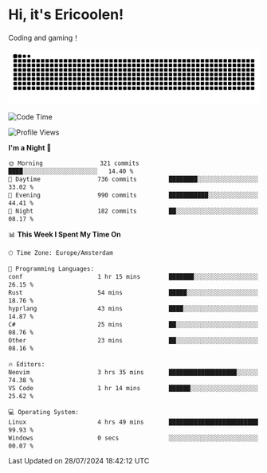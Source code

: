 # Hi, it's Ericoolen!
Coding and gaming！

<picture>
  <source media="(prefers-color-scheme: dark)" srcset="https://raw.githubusercontent.com/Eric-Song-Nop/Eric-Song-Nop/output/github-contribution-grid-snake-dark.svg">
  <source media="(prefers-color-scheme: light)" srcset="https://raw.githubusercontent.com/Eric-Song-Nop/Eric-Song-Nop/output/github-contribution-grid-snake.svg">
  <img alt="github contribution grid snake animation" src="https://raw.githubusercontent.com/Eric-Song-Nop/Eric-Song-Nop/output/github-contribution-grid-snake.svg">
</picture>

<!--START_SECTION:waka-->
![Code Time](http://img.shields.io/badge/Code%20Time-1%2C417%20hrs%2010%20mins-blue)

![Profile Views](http://img.shields.io/badge/Profile%20Views-0-blue)

**I'm a Night 🦉** 

```text
🌞 Morning                321 commits         ████░░░░░░░░░░░░░░░░░░░░░   14.40 % 
🌆 Daytime                736 commits         ████████░░░░░░░░░░░░░░░░░   33.02 % 
🌃 Evening                990 commits         ███████████░░░░░░░░░░░░░░   44.41 % 
🌙 Night                  182 commits         ██░░░░░░░░░░░░░░░░░░░░░░░   08.17 % 
```


📊 **This Week I Spent My Time On** 

```text
🕑︎ Time Zone: Europe/Amsterdam

💬 Programming Languages: 
conf                     1 hr 15 mins        ███████░░░░░░░░░░░░░░░░░░   26.15 % 
Rust                     54 mins             █████░░░░░░░░░░░░░░░░░░░░   18.76 % 
hyprlang                 43 mins             ████░░░░░░░░░░░░░░░░░░░░░   14.87 % 
C#                       25 mins             ██░░░░░░░░░░░░░░░░░░░░░░░   08.76 % 
Other                    23 mins             ██░░░░░░░░░░░░░░░░░░░░░░░   08.16 % 

🔥 Editors: 
Neovim                   3 hrs 35 mins       ███████████████████░░░░░░   74.38 % 
VS Code                  1 hr 14 mins        ██████░░░░░░░░░░░░░░░░░░░   25.62 % 

💻 Operating System: 
Linux                    4 hrs 49 mins       █████████████████████████   99.93 % 
Windows                  0 secs              ░░░░░░░░░░░░░░░░░░░░░░░░░   00.07 % 
```


 Last Updated on 28/07/2024 18:42:12 UTC
<!--END_SECTION:waka-->
